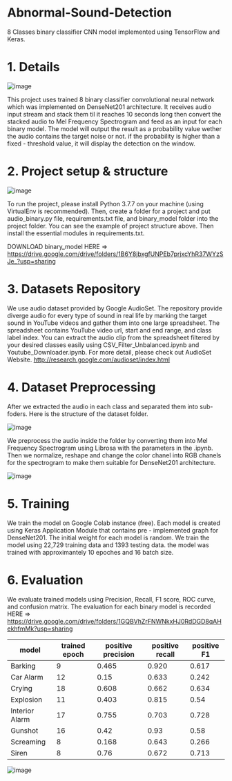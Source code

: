# Abnormal-Sound-Detection
8 Classes binary classifier CNN model implemented using TensorFlow and Keras.


# 1. Details

![image](https://user-images.githubusercontent.com/73744769/126275006-acce2ff2-a4e9-49b8-b37d-fa6fab988a71.png)

This project uses trained 8 binary classifier convolutional neural network which was implemented on DenseNet201 architecture. It receives audio input stream and stack them til it reaches 10 seconds long then convert the stacked audio to Mel Frequency Spectrogram and feed as an input for each binary model. The model will output the result as a probability value wether the audio contains the target noise or not. if the probability is higher than a fixed - threshold value, it will display the detection on the window.


# 2. Project setup & structure

![image](https://user-images.githubusercontent.com/73744769/126275132-8e85e0af-411b-47ea-a1a5-f4242a897f65.png)

To run the project, please install Python 3.7.7 on your machine (using VirtualEnv is recommended). Then, create a folder for a project and put audio_binary.py file, requirements.txt file, and binary_model folder into the project folder. You can see the example of project structure above. Then install the essential modules in requirements.txt.

DOWNLOAD binary_model HERE => https://drive.google.com/drive/folders/1B6Y8jbxgfUNPEb7prjxcYhR37WYzSJe_?usp=sharing


# 3. Datasets Repository

We use audio dataset provided by Google AudioSet. The repository provide diverge audio for every type of sound in real life by marking the target sound in YouTube videos and gather them into one large spreadsheet. The spreadsheet contains YouTube video url, start and end range, and class label index. You can extract the audio clip from the spreadsheet filtered by your desired classes easily using CSV_Filter_Unbalanced.ipynb and Youtube_Downloader.ipynb. For more detail, please check out AudioSet Website. http://research.google.com/audioset/index.html


# 4. Dataset Preprocessing

After we extracted the audio in each class and separated them into sub-foders. Here is the structure of the dataset folder.

![image](https://user-images.githubusercontent.com/73744769/126277438-fb29047b-7a16-49fa-9bb2-c238f213a958.png)

We preprocess the audio inside the folder by converting them into Mel Frequency Spectrogram using Librosa with the parameters in the .ipynb. Then we normalize, reshape and change the color chanel into RGB chanels for the spectrogram to make them suitable for DenseNet201 architecture.

![image](https://user-images.githubusercontent.com/73744769/126278040-df92db9d-1973-4ebd-8666-08b693e385f6.png)


# 5. Training 

We train the model on Google Colab instance (free). Each model is created using Keras Application Module that contains pre - implemented graph for DenseNet201. The initial weight for each model is random. We train the model using 22,729 training data and 1393 testing data. the model was trained with approximantely 10 epoches and 16 batch size.


# 6. Evaluation

We evaluate trained models using Precision, Recall, F1 score, ROC curve, and confusion matrix. The evaluation for each binary model is recorded HERE => https://drive.google.com/drive/folders/1GQBVhZrFNWNkxHJ0RdDGD8qAHekhfmMk?usp=sharing

| model          | trained epoch | positive precision | positive recall | positive F1 |
|----------------|---------------|--------------------|-----------------|-------------|
| Barking        |       9       |        0.465       |      0.920      |    0.617    |
| Car Alarm      |       12      |        0.15        |      0.633      |    0.242    |
| Crying         |       18      |        0.608       |      0.662      |    0.634    |
| Explosion      |       11      |        0.403       |      0.815      |     0.54    |
| Interior Alarm |       17      |        0.755       |      0.703      |    0.728    |
| Gunshot        |       16      |        0.42        |       0.93      |     0.58    |
| Screaming      |       8       |        0.168       |      0.643      |    0.266    |
| Siren          |       8       |        0.76        |      0.672      |    0.713    |

![image](https://user-images.githubusercontent.com/73744769/126280185-b3e5e7ba-1863-492f-b443-ecc090a33aee.png)

